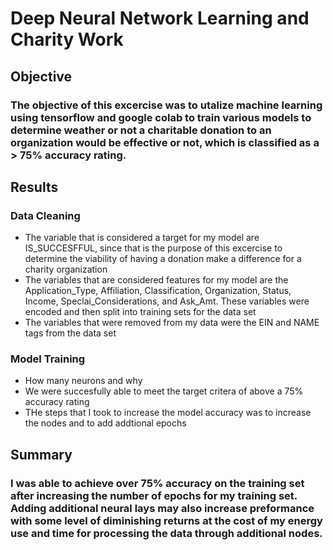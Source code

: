 # Deep Neural Network Learning and Charity Work
## Objective
### The objective of this excercise was to utalize machine learning using tensorflow and google colab to train various models to determine weather or not a charitable donation to an organization would be effective or not, which is classified as a > 75% accuracy rating.
## Results
### Data Cleaning
- The variable that is considered a target for my model are IS_SUCCESFFUL, since that is the purpose of this excercise to determine the viability of having a donation make a difference for a charity organization
- The variables that are considered features for my model are the Application_Type, Affiliation, Classification, Organization, Status, Income, Speclai_Considerations, and Ask_Amt. These variables were encoded and then split into training sets for the data set 
- The variables that were removed from my data were the EIN and NAME tags from the data set
### Model Training
- How many neurons and why
- We were succesfully able to meet the target critera of above a 75% accuracy rating
- THe steps that I took to increase the model accuracy was to increase the nodes and to add addtional epochs
## Summary
### I was able to achieve over 75% accuracy on the training set after increasing the number of epochs for my training set. Adding additional neural lays may also increase preformance with some level of diminishing returns at the cost of my energy use and time for processing the data through additional nodes.

